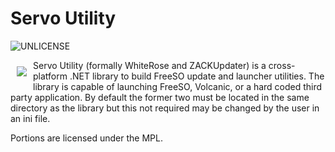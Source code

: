 # Servo Utility

![UNLICENSE](https://cdn.rawgit.com/tomascw/tms-licenses/master/license-UNLICENSE-lightgrey.svg)

<img style="float: left;padding: 10px" src="http://i.imgur.com/a5wlwwD.jpg">

Servo Utility (formally WhiteRose and ZACKUpdater) is a cross-platform .NET library to build FreeSO update and launcher utilities. The library is capable of launching FreeSO, Volcanic, or a hard coded third party application. By default the former two must be located in the same directory as the library but this not required may be changed by the user in an ini file.

Portions are licensed under the MPL.
